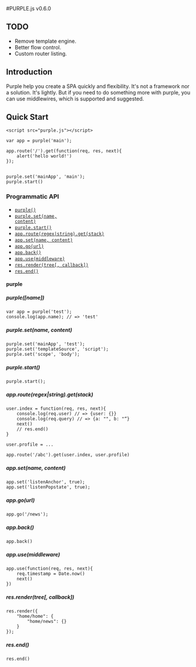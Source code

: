 #PURPLE.js v0.6.0

## TODO

* Remove template engine.
* Better flow control.
* Custom router listing.

## Introduction

Purple help you create a SPA quickly and flexibility. It's not a framework nor a solution. It's lightly.
But if you need to do something more with purple, you can use middlewires, which is supported and suggested.
    

## Quick Start

    <script src="purple.js"></script>

    var app = purple('main');

    app.route('/').get(function(req, res, next){
        alert('hello world!')
    });


    purple.set('mainApp', 'main');
    purple.start()

### Programmatic API

* <code>[purple()](#purple)</code>
* <code>[purple.set(name, content)](#purple-set)</code>
* <code>[purple.start()](#purple-start)</code>
* <code>[app.route(regex|string).get(stack)]()</code>
* <code>[app.set(name, content)]()</code>
* <code>[app.go(url)]()</code>
* <code>[app.back()]()</code>
* <code>[app.use(middleware)]()</code>
* <code>[res.render(tree[, callback])]()</code>
* <code>[res.end()]()</code>


#### purple


##### purple([name])

    var app = purple('test');
    console.log(app.name); // => 'test'

##### purple.set(name, content)

    purple.set('mainApp', 'test');
    purple.set('templateSource', 'script');
    purple.set('scope', 'body');


##### purple.start()

    purple.start();

##### app.route(regex|string).get(stack)

    user.index = function(req, res, next){
        console.log(req.user) // => {user: {}}
        console.log(req.query) // => {a: "", b: "“}
        next()
        // res.end()
    }

    user.profile = ...

    app.route('/abc').get(user.index, user.profile)

##### app.set(name, content)

    app.set('listenAnchor', true);
    app.set('listenPopstate', true);

##### app.go(url)

    app.go('/news');

##### app.back()

    app.back()

##### app.use(middleware)

    app.use(function(req, res, next){
        req.timestamp = Date.now()
        next()
    })

##### res.render(tree[, callback])

    res.render({
        "home/home": {
            "home/news": {}
        }
    });

##### res.end()

    res.end()


